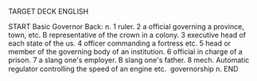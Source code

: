 TARGET DECK
ENGLISH

START
Basic
Governor
Back: n. 1 ruler. 2 a official governing a province, town, etc. B representative of the crown in a colony. 3 executive head of each state of the us. 4 officer commanding a fortress etc. 5 head or member of the governing body of an institution. 6 official in charge of a prison. 7 a slang one's employer. B slang one's father. 8 mech. Automatic regulator controlling the speed of an engine etc.  governorship n.
END
